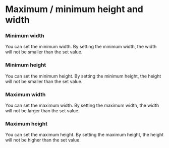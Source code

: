 # Maximum / minimum height and width

### Minimum width

You can set the minimum width. By setting the minimum width, the width will not be smaller than the set value.

### Minimum height

You can set the minimum height. By setting the minimum height, the height will not be smaller than the set value.

### Maximum width

You can set the maximum width. By setting the maximum width, the width will not be larger than the set value.

### Maximum height

You can set the maximum height. By setting the maximum height, the height will not be higher than the set value.
